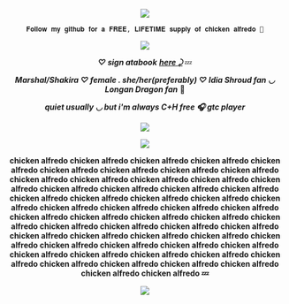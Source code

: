 <p align="Center">
<img src="https://komarev.com/ghpvc/?username=verciless&label=Little+Idia's!&color=0099ff"
  </p>

<p align="center"> <code style="color" : lightskyblue">𝐅𝐨𝐥𝐥𝐨𝐰 𝐦𝐲 𝐠𝐢𝐭𝐡𝐮𝐛 𝐟𝐨𝐫 𝐚 𝐅𝐑𝐄𝐄, 𝐋𝐈𝐅𝐄𝐓𝐈𝐌𝐄 𝐬𝐮𝐩𝐩𝐥𝐲 𝐨𝐟 𝐜𝐡𝐢𝐜𝐤𝐞𝐧 𝐚𝐥𝐟𝐫𝐞𝐝𝐨 🤑</code>  </p>

</p>

<p align="center">
<img src="https://github.com/user-attachments/assets/45a92b90-5eb7-4971-a8ee-58ca601ba361"
  </p>


***<p align="center"> ♡ sign atabook*** ***<a href="https://verciless.atabook.org/">here ⤸</a>*** 💤 </p>
***<p align="center"> Marshal/Shakira ♡ female . she/her(preferably) ♡ Idia Shroud fan ◡ Longan Dragon fan*** 🥞 </p>
***<p align="center"> quiet usually ◡ but i'm always C+H free 🎧 gtc player*** </p>
<p align="center">
<img src="https://github.com/user-attachments/assets/ca46c72c-8d98-499f-a31c-01df24935e77"
</p>

<p align="center">
<img src="https://github.com/user-attachments/assets/74bdb856-d2a9-4445-8c98-5578cb6296ab"
  </p>

**<p align="center"> chicken alfredo chicken alfredo chicken alfredo chicken alfredo chicken alfredo chicken alfredo chicken alfredo chicken alfredo chicken alfredo chicken alfredo chicken alfredo chicken alfredo chicken alfredo chicken alfredo chicken alfredo chicken alfredo chicken alfredo chicken alfredo chicken alfredo chicken alfredo chicken alfredo chicken alfredo chicken alfredo chicken alfredo chicken alfredo chicken alfredo chicken alfredo chicken alfredo chicken alfredo chicken alfredo chicken alfredo chicken alfredo chicken alfredo chicken alfredo chicken alfredo chicken alfredo chicken alfredo chicken alfredo chicken alfredo chicken alfredo chicken alfredo chicken alfredo chicken alfredo chicken alfredo chicken alfredo chicken alfredo chicken alfredo chicken alfredo chicken alfredo chicken alfredo chicken alfredo chicken alfredo chicken alfredo chicken alfredo chicken alfredo chicken alfredo 💤 </p>**

<p align="center">
<img src="https://github.com/user-attachments/assets/ca46c72c-8d98-499f-a31c-01df24935e77"
</p>
